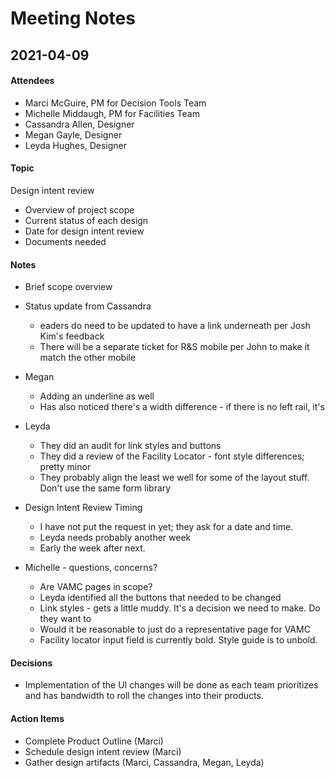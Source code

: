 # Meeting Notes

## 2021-04-09

#### Attendees
- Marci McGuire, PM for Decision Tools Team
- Michelle Middaugh, PM for Facilities Team
- Cassandra Allen, Designer
- Megan Gayle, Designer
- Leyda Hughes, Designer

#### Topic
Design intent review
- Overview of project scope
- Current status of each design
- Date for design intent review
- Documents needed

#### Notes
- Brief scope overview
- Status update from Cassandra 
    - eaders do need to be updated to have a link underneath per Josh Kim's feedback
    - There will be a separate ticket for R&S mobile per John to make it match the other mobile
- Megan
    - Adding an underline as well
    - Has also noticed there's a width difference - if there is no left rail, it's
- Leyda
    - They did an audit for link styles and buttons
    - They did a review of the Facility Locator - font style differences; pretty minor
    - They probably align the least we well for some of the layout stuff.  Don't use the same form library

- Design Intent Review Timing
    - I have not put the request in yet; they ask for a date and time. 
    - Leyda needs probably another week
    - Early the week after next.

- Michelle - questions, concerns?
    - Are VAMC pages in scope?  
    - Leyda identified all the buttons that needed to be changed
    - Link styles - gets a little muddy. It's a decision we need to make. Do they want to 
    - Would it be reasonable to just do a representative page for VAMC
    - Facility locator input field is currently bold.  Style guide is to unbold.

#### Decisions
- Implementation of the UI changes will be done as each team prioritizes and has bandwidth to roll the changes into their products. 

#### Action Items
- Complete Product Outline (Marci)
- Schedule design intent review (Marci)
- Gather design artifacts (Marci, Cassandra, Megan, Leyda)

